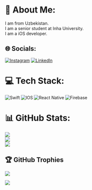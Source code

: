 # 💫 About Me:
I am from Uzbekistan.<br>I am a senior student at Inha University.<br>I am a iOS developer.<br>


## 🌐 Socials:
[![Instagram](https://img.shields.io/badge/Instagram-%23E4405F.svg?logo=Instagram&logoColor=white)](https://instagram.com/asadbek_khoshimov) [![LinkedIn](https://img.shields.io/badge/LinkedIn-%230077B5.svg?logo=linkedin&logoColor=white)](https://linkedin.com/in/AsadbekKhoshimov) 

# 💻 Tech Stack:
![Swift](https://img.shields.io/badge/swift-F54A2A?style=for-the-badge&logo=swift&logoColor=white) ![IOS](https://img.shields.io/badge/IOS-%2320232a.svg?style=for-the-badge&logo=apple&logoColor=white) ![React Native](https://img.shields.io/badge/react_native-%2320232a.svg?style=for-the-badge&logo=react&logoColor=%2361DAFB) ![Firebase](https://img.shields.io/badge/firebase-%23039BE5.svg?style=for-the-badge&logo=firebase)
# 📊 GitHub Stats:
![](https://github-readme-stats.vercel.app/api?username=asadbekkhoshimov&theme=synthwave&hide_border=false&include_all_commits=true&count_private=true)<br/>
![](https://github-readme-streak-stats.herokuapp.com/?user=asadbekkhoshimov&theme=synthwave&hide_border=false)<br/>
![](https://github-readme-stats.vercel.app/api/top-langs/?username=asadbekkhoshimov&theme=synthwave&hide_border=false&include_all_commits=true&count_private=true&layout=compact)

## 🏆 GitHub Trophies
![](https://github-profile-trophy.vercel.app/?username=asadbekkhoshimov&theme=radical&no-frame=false&no-bg=true&margin-w=4)


[![](https://visitcount.itsvg.in/api?id=asadbekkhoshimov&icon=0&color=0)](https://visitcount.itsvg.in)


  
<!-- Proudly created with GPRM ( https://gprm.itsvg.in ) -->
